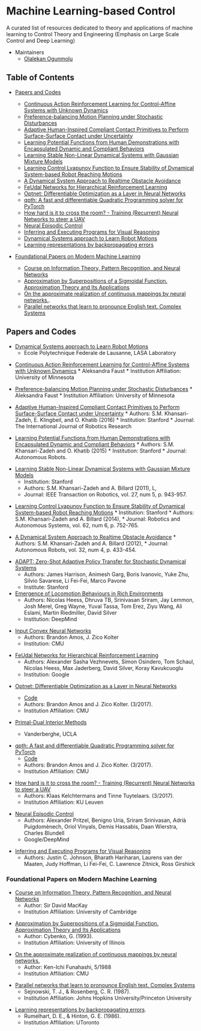 # Machine Learning-based Control

A curated list of resources dedicated to theory and applications of machine learning to Control Theory and Engineering (Emphasis on Large Scale Control and Deep Learning)

* Maintainers
	* [Olalekan Ogunmolu](http://lakehanne.github.io/)

## Table of Contents
- [Papers and Codes](#papers-and-codes)
	- [Continuous Action Reinforcement Learning for Control-Affine Systems with Unknown Dynamics](#faustCont)
	- [Preference-balancing Motion Planning under Stochastic Disturbances](#prefbal)
	-	[Adaptive Human-Inspired Compliant Contact Primitives to Perform Surface-Surface Contact under Uncertainty](#humanContact)
	-	[Learning Potential Functions from Human Demonstrations with Encapsulated Dynamic and Compliant Behaviors](#motionGen)
	-	[Learning Stable Non-Linear Dynamical Systems with Gaussian Mixture Models](#seds)
	-	[Learning Control Lyapunov Function to Ensure Stability of Dynamical System-based Robot Reaching Motions](#clfdm)
	-	[A Dynamical System Approach to Realtime Obstacle Avoidance](#obstAvoid)
	- [FeUdal Networks for Hierarchical Reinforcement Learning](#feudal-networks-for-hierarchical-reinforcement-learning)
	- [Optnet: Differentiable Optimization as a Layer in Neural Networks](#optnet-differentiable-optimization-as-a-layer-in-neural-networks)
	- [qpth: A fast and differentiable Quadratic Programming solver for PyTorch](#qpth-a-fast-and-differentiable-quadratic-programming-solver-for-pytorch)
	- [How hard is it to cross the room? - Training (Recurrent) Neural Networks to steer a UAV](#how-hard-is-it-to-cross-the-room)
	- [Neural Episodic Control](#neural-episodic-control)
	- [Inferring and Executing Programs for Visual Reasoning](#jcjohnson)
	- [Dynamical Systems approach to Learn Robot Motions](#dynamical-robot-motions)
	- [Learning representations by backpropagating errors](#learning-representations-by-backpropagating-errors)

- [Foundational Papers on Modern Machine Learning](#foundational-papers-on-modern-machine-learning)
	- [Course on Information Theory, Pattern Recognition, and Neural Networks](#DavidMackay)
	- [Approximation by Superpositions of a Sigmoidal Function. Approximation Theory and Its Applications](#approximation-by-superpositions-of-a-sigmoidal-function.-approximation-theory-and-its-applications)
	- [On the approximate realization of continuous mappings by neural networks.](#on-the-approximate-realization-of-continuous-mappings-by-neural-networks).
	- [Parallel networks that learn to pronounce English text. Complex Systems](#parallel-networks-that-learn-to-pronounce-english-text.-complex-systems)


<a id="papers-and-codes"></a>
## Papers and Codes
<a id="dynamical-robot-motions)"></a>
*  [Dynamical Systems approach to Learn Robot Motions](http://lasa.epfl.ch/sourcecode/#1)
	* Ecole Polytechnique Federale de Lausanne, LASA Laboratory

<a id="faustCont"></a>
* [Continuous Action Reinforcement Learning for Control-Affine Systems
	with Unknown Dynamics](http://cs.unm.edu/~afaust/afaustStochPlanIcra15.pdf)
		* Aleksandra Faust
		* Institution Affiliation: University of Minnesota

<a id="prefbal"></a>
* [Preference-balancing Motion Planning under Stochastic Disturbances](http://cs.unm.edu/~afaust/afaustStochPlanIcra15.pdf)
		* Aleksandra Faust
		* Institution Affiliation: University of Minnesota

<a id="humanContact"></a>
 *	[Adaptive Human-Inspired Compliant Contact Primitives to Perform Surface-Surface Contact under Uncertainty](http://ijr.sagepub.com/content/early/2016/07/06/0278364916648389)
		* Authors: S.M. Khansari-Zadeh, E. Klingbeil, and O. Khatib (2016)
		* Institution: Stanford
		* Journal: The International Journal of Robotics Research

<a id="motionGen"></a>
 *	[Learning Potential Functions from Human Demonstrations with Encapsulated Dynamic and Compliant Behaviors](http://link.springer.com/article/10.1007%2Fs10514-015-9528-y)
		* Authors: S.M. Khansari-Zadeh and O. Khatib (2015)
		* Institution: Stanford
		* Journal: Autonomous Robots.

<a id="seds"></a>
 *	[Learning Stable Non-Linear Dynamical Systems with Gaussian Mixture Models](http://infoscience.epfl.ch/record/166322/files/Khansari_Billard_TRO11_1.pdf)
	* Institution: Stanford
	* Authors: S.M. Khansari-Zadeh and A. Billard (2011), L,
	* Journal: IEEE Transaction on Robotics, vol. 27, num 5, p. 943-957.

<a id="clfdm"></a>
 *	[Learning Control Lyapunov Function to Ensure Stability of Dynamical System-based Robot Reaching Motions](http://lasa.epfl.ch/publications/uploadedFiles/Khansari_Billard_RAS2014.pdf)
		* Institution: Stanford
		* Authors: S.M. Khansari-Zadeh and A. Billard (2014),
		* Journal: Robotics and Autonomous Systems, vol. 62, num 6, p. 752-765.

<a id="obstAvoid"></a>
 * 	[A Dynamical System Approach to Realtime Obstacle Avoidance](http://lasa.epfl.ch/publications/uploadedFiles/Khansari_Billard_AR12.pdf)
		* Authors: S.M. Khansari-Zadeh and A. Billard (2012),
		* Journal: Autonomous Robots, vol. 32, num 4, p. 433-454.

<a id="adapt"></a>
* [ADAPT: Zero-Shot Adaptive Policy Transfer for Stochastic Dynamical Systems](https://arxiv.org/abs/1707.04674)
	* Authors: James Harrison, Animesh Garg, Boris Ivanovic, Yuke Zhu, Silvio Savarese, Li Fei-Fei, Marco Pavone
	* Institute: Stanford
<a id="parkour"></a>
* [Emergence of Locomotion Behaviours in Rich Environments](https://arxiv.org/pdf/1707.02286.pdf)
	* Authors: Nicolas Heess, Dhruva TB, Srinivasan Sriram, Jay Lemmon, Josh Merel, Greg Wayne,
		Yuval Tassa, Tom Erez, Ziyu Wang, Ali Eslami, Martin Riedmiller, David Silver
	* Institution: DeepMind

<a id="inpux-cvx"></a>
* [Input Convex Neural Networks](https://arxiv.org/abs/1609.07152)
	* Authors: Brandon Amos, J. Zico Kolter
	* Institution: CMU

<a id="feudal-networks-for-hierarchical-reinforcement-learning"></a>
* [FeUdal Networks for Hierarchical Reinforcement Learning](https://arxiv.org/abs/1703.01161)
	* Authors: Alexander Sasha Vezhnevets, Simon Osindero, Tom Schaul, Nicolas Heess, Max Jaderberg, David Silver, Koray Kavukcuoglu
	* Institution: Google

<a id="optnet-differentiable-optimization-as-a-layer-in-neural-networks"></a>
* [Optnet: Differentiable Optimization as a Layer in Neural Networks](https://arxiv.org/abs/1703.00443)
	* [Code](https://github.com/locuslab/optnet)
	* Authors:  Brandon Amos and J. Zico Kolter. (3/2017).
	* Institution Affiliation: CMU

* [Primal-Dual Interior Methods](http://www.seas.ucla.edu/~vandenbe/ee236a/lectures/mpc.pdf)
	* Vanderberghe, UCLA

<a name="qpth-a-fast-and-differentiable-quadratic-programming-solver-for-pytorch"></a>
* [qpth: A fast and differentiable Quadratic Programming solver for PyTorch](https://github.com/locuslab/qpth)
	* [Code](https://github.com/locuslab/qpth)
	* Authors:  Brandon Amos and J. Zico Kolter. (3/2017).
	* Institution Affiliation: CMU

<a name="how-hard-is-it-to-cross-the-room"></a>
* [How hard is it to cross the room? - Training (Recurrent) Neural Networks to steer a UAV](https://arxiv.org/pdf/1702.07600.pdf)
	* Authors: Klaas Kelchtermans and Tinne Tuytelaars. (3/2017).
	* Institution Affiliation: KU Leuven

<a id="neural-episodic-control"></a>
* [Neural Episodic Control](https://arxiv.org/abs/1703.01988)
	* Authors: Alexander Pritzel, Benigno Uria, Sriram Srinivasan, Adrià Puigdomènech, Oriol Vinyals, Demis Hassabis, Daan Wierstra, Charles Blundell
	* Google/DeepMind

<a id="jcjohnson"></a>
*	[Inferring and Executing Programs for Visual Reasoning](https://arxiv.org/abs/1705.03633)
	* Authors: Justin C. Johnson, Bharath Hariharan, Laurens van der Maaten, Judy Hoffman, Li Fei-Fei, C. Lawrence Zitnick, Ross Girshick

### Foundational Papers on Modern Machine Learning
<a id="DavidMackay"></a>
* [Course on Information Theory, Pattern Recognition, and Neural Networks](http://videolectures.net/mackay_course_16/)
	* Author: Sir David MacKay
	* Institution Affiliation: University of Cambridge

<a id="approximation-by-superpositions-of-a-sigmoidal-function.-approximation-theory-and-its-applications"></a>
* [Approximation by Superpositions of a Sigmoidal Function. Approximation Theory and Its Applications](http://deeplearning.cs.cmu.edu/pdfs/Cybenko.pdf)
	* Author: Cybenko, G. (1993).
	* Institution Affiliation: University of Illinois

<a id="on-the-approximate-realization-of-continuous-mappings-by-neural-networks"></a>
* [On the approximate realization of continuous mappings by neural networks.](http://www.sciencedirect.com/science/article/pii/0893608089900038)
	* Author: Ken-Ichi Funahashi, 5/1988
	* Institution Affiliation: CMU

<a id="parallel-networks-that-learn-to-pronounce-english-text.-complex-systems"></a>
* [Parallel networks that learn to pronounce English text. Complex Systems](http://cs.union.edu/~rieffelj/classes/2011-12/csc320/readings/Sejnowski-speech-1987.pdf)
	* Sejnowski, T. J., & Rosenberg, C. R. (1987).
	* Institution Affiliation: Johns Hopkins University/Princeton University

<a id="parallel-networks-that-learn-to-pronounce-english-text.-complex-systems"></a>
* [Learning representations by backpropagating errors](http://www.iro.umontreal.ca/~vincentp/ift3395/lectures/backprop_old.pdf).
	* Rumelhart, D. E., & Hinton, G. E. (1986).
	* Institution Affiliation: UToronto
